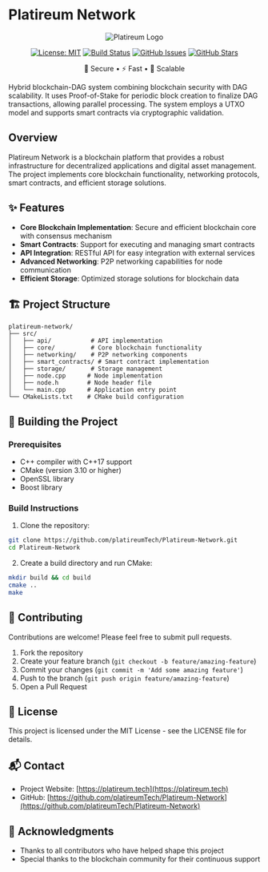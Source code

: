 # Platireum Network

<div align="center">

![Platireum Logo](https://raw.githubusercontent.com/platireumTech/Platireum-Network/main/docs/assets/logo.png)

[![License: MIT](https://img.shields.io/badge/License-MIT-yellow.svg)](https://opensource.org/licenses/MIT)
[![Build Status](https://img.shields.io/github/workflow/status/platireumTech/Platireum-Network/CI)](https://github.com/platireumTech/Platireum-Network/actions)
[![GitHub Issues](https://img.shields.io/github/issues/platireumTech/Platireum-Network)](https://github.com/platireumTech/Platireum-Network/issues)
[![GitHub Stars](https://img.shields.io/github/stars/platireumTech/Platireum-Network)](https://github.com/platireumTech/Platireum-Network/stargazers)

🔗 Secure • ⚡ Fast • 💪 Scalable

</div>

Hybrid blockchain-DAG system combining blockchain security with DAG scalability. It uses Proof-of-Stake for periodic block creation to finalize DAG transactions, allowing parallel processing. The system employs a UTXO model and supports smart contracts via cryptographic validation.

## Overview

Platireum Network is a blockchain platform that provides a robust infrastructure for decentralized applications and digital asset management. The project implements core blockchain functionality, networking protocols, smart contracts, and efficient storage solutions.

## ✨ Features

- **Core Blockchain Implementation**: Secure and efficient blockchain core with consensus mechanism
- **Smart Contracts**: Support for executing and managing smart contracts
- **API Integration**: RESTful API for easy integration with external services
- **Advanced Networking**: P2P networking capabilities for node communication
- **Efficient Storage**: Optimized storage solutions for blockchain data

## 🏗️ Project Structure

```
platireum-network/
├── src/
│   ├── api/           # API implementation
│   ├── core/          # Core blockchain functionality
│   ├── networking/    # P2P networking components
│   ├── smart_contracts/ # Smart contract implementation
│   ├── storage/       # Storage management
│   ├── node.cpp      # Node implementation
│   ├── node.h        # Node header file
│   └── main.cpp      # Application entry point
└── CMakeLists.txt    # CMake build configuration
```

## 🚀 Building the Project

### Prerequisites

- C++ compiler with C++17 support
- CMake (version 3.10 or higher)
- OpenSSL library
- Boost library

### Build Instructions

1. Clone the repository:

```bash
git clone https://github.com/platireumTech/Platireum-Network.git
cd Platireum-Network
```

2. Create a build directory and run CMake:

```bash
mkdir build && cd build
cmake ..
make
```

## 👥 Contributing

Contributions are welcome! Please feel free to submit pull requests.

1. Fork the repository
2. Create your feature branch (`git checkout -b feature/amazing-feature`)
3. Commit your changes (`git commit -m 'Add some amazing feature'`)
4. Push to the branch (`git push origin feature/amazing-feature`)
5. Open a Pull Request

## 📄 License

This project is licensed under the MIT License - see the LICENSE file for details.

## 📬 Contact

- Project Website: [https://platireum.tech](https://platireum.tech)
- GitHub: [https://github.com/platireumTech/Platireum-Network](https://github.com/platireumTech/Platireum-Network)

## 🙏 Acknowledgments

- Thanks to all contributors who have helped shape this project
- Special thanks to the blockchain community for their continuous support
